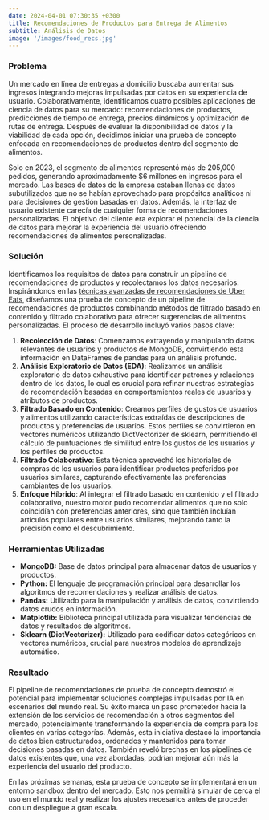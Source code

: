 ```yaml
---
date: 2024-04-01 07:30:35 +0300
title: Recomendaciones de Productos para Entrega de Alimentos
subtitle: Análisis de Datos
image: '/images/food_recs.jpg'
---
```


### Problema

Un mercado en línea de entregas a domicilio buscaba aumentar sus ingresos integrando mejoras impulsadas por datos en su experiencia de usuario. Colaborativamente, identificamos cuatro posibles aplicaciones de ciencia de datos para su mercado: recomendaciones de productos, predicciones de tiempo de entrega, precios dinámicos y optimización de rutas de entrega. Después de evaluar la disponibilidad de datos y la viabilidad de cada opción, decidimos iniciar una prueba de concepto enfocada en recomendaciones de productos dentro del segmento de alimentos.

Solo en 2023, el segmento de alimentos representó más de 205,000 pedidos, generando aproximadamente $6 millones en ingresos para el mercado. Las bases de datos de la empresa estaban llenas de datos subutilizados que no se habían aprovechado para propósitos analíticos ni para decisiones de gestión basadas en datos. Además, la interfaz de usuario existente carecía de cualquier forma de recomendaciones personalizadas. El objetivo del cliente era explorar el potencial de la ciencia de datos para mejorar la experiencia del usuario ofreciendo recomendaciones de alimentos personalizadas.

### Solución

Identificamos los requisitos de datos para construir un pipeline de recomendaciones de productos y recolectamos los datos necesarios. Inspirándonos en las [técnicas avanzadas de recomendaciones de Uber Eats](https://www.uber.com/en-CH/blog/uber-eats-recommending-marketplace/), diseñamos una prueba de concepto de un pipeline de recomendaciones de productos combinando métodos de filtrado basado en contenido y filtrado colaborativo para ofrecer sugerencias de alimentos personalizadas. El proceso de desarrollo incluyó varios pasos clave:

1. **Recolección de Datos**: Comenzamos extrayendo y manipulando datos relevantes de usuarios y productos de MongoDB, convirtiendo esta información en DataFrames de pandas para un análisis profundo.
2. **Análisis Exploratorio de Datos (EDA)**: Realizamos un análisis exploratorio de datos exhaustivo para identificar patrones y relaciones dentro de los datos, lo cual es crucial para refinar nuestras estrategias de recomendación basadas en comportamientos reales de usuarios y atributos de productos.
3. **Filtrado Basado en Contenido**: Creamos perfiles de gustos de usuarios y alimentos utilizando características extraídas de descripciones de productos y preferencias de usuarios. Estos perfiles se convirtieron en vectores numéricos utilizando DictVectorizer de sklearn, permitiendo el cálculo de puntuaciones de similitud entre los gustos de los usuarios y los perfiles de productos.
4. **Filtrado Colaborativo**: Esta técnica aprovechó los historiales de compras de los usuarios para identificar productos preferidos por usuarios similares, capturando efectivamente las preferencias cambiantes de los usuarios.
5. **Enfoque Híbrido**: Al integrar el filtrado basado en contenido y el filtrado colaborativo, nuestro motor pudo recomendar alimentos que no solo coincidían con preferencias anteriores, sino que también incluían artículos populares entre usuarios similares, mejorando tanto la precisión como el descubrimiento.

### Herramientas Utilizadas

- **MongoDB:** Base de datos principal para almacenar datos de usuarios y productos.
- **Python:** El lenguaje de programación principal para desarrollar los algoritmos de recomendaciones y realizar análisis de datos.
- **Pandas:** Utilizado para la manipulación y análisis de datos, convirtiendo datos crudos en información.
- **Matplotlib:** Biblioteca principal utilizada para visualizar tendencias de datos y resultados de algoritmos.
- **Sklearn (DictVectorizer):** Utilizado para codificar datos categóricos en vectores numéricos, crucial para nuestros modelos de aprendizaje automático.

### Resultado

El pipeline de recomendaciones de prueba de concepto demostró el potencial para implementar soluciones complejas impulsadas por IA en escenarios del mundo real. Su éxito marca un paso prometedor hacia la extensión de los servicios de recomendación a otros segmentos del mercado, potencialmente transformando la experiencia de compra para los clientes en varias categorías. Además, esta iniciativa destacó la importancia de datos bien estructurados, ordenados y mantenidos para tomar decisiones basadas en datos. También reveló brechas en los pipelines de datos existentes que, una vez abordadas, podrían mejorar aún más la experiencia del usuario del producto.

En las próximas semanas, esta prueba de concepto se implementará en un entorno sandbox dentro del mercado. Esto nos permitirá simular de cerca el uso en el mundo real y realizar los ajustes necesarios antes de proceder con un despliegue a gran escala.